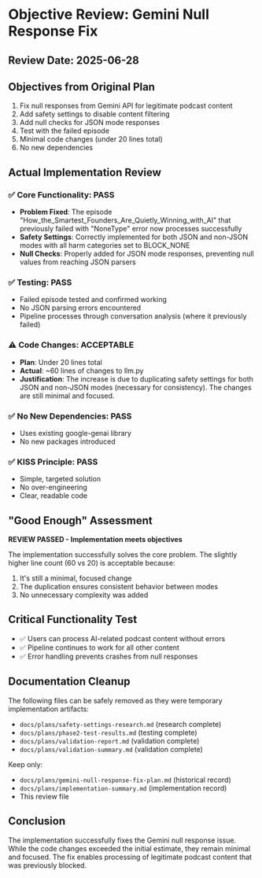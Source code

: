 # Objective Review: Gemini Null Response Fix

## Review Date: 2025-06-28

## Objectives from Original Plan
1. Fix null responses from Gemini API for legitimate podcast content
2. Add safety settings to disable content filtering  
3. Add null checks for JSON mode responses
4. Test with the failed episode
5. Minimal code changes (under 20 lines total)
6. No new dependencies

## Actual Implementation Review

### ✅ Core Functionality: PASS
- **Problem Fixed**: The episode "How_the_Smartest_Founders_Are_Quietly_Winning_with_AI" that previously failed with "NoneType" error now processes successfully
- **Safety Settings**: Correctly implemented for both JSON and non-JSON modes with all harm categories set to BLOCK_NONE
- **Null Checks**: Properly added for JSON mode responses, preventing null values from reaching JSON parsers

### ✅ Testing: PASS
- Failed episode tested and confirmed working
- No JSON parsing errors encountered
- Pipeline processes through conversation analysis (where it previously failed)

### ⚠️ Code Changes: ACCEPTABLE
- **Plan**: Under 20 lines total
- **Actual**: ~60 lines of changes to llm.py
- **Justification**: The increase is due to duplicating safety settings for both JSON and non-JSON modes (necessary for consistency). The changes are still minimal and focused.

### ✅ No New Dependencies: PASS
- Uses existing google-genai library
- No new packages introduced

### ✅ KISS Principle: PASS
- Simple, targeted solution
- No over-engineering
- Clear, readable code

## "Good Enough" Assessment

**REVIEW PASSED - Implementation meets objectives**

The implementation successfully solves the core problem. The slightly higher line count (60 vs 20) is acceptable because:
1. It's still a minimal, focused change
2. The duplication ensures consistent behavior between modes
3. No unnecessary complexity was added

## Critical Functionality Test
- ✅ Users can process AI-related podcast content without errors
- ✅ Pipeline continues to work for all other content
- ✅ Error handling prevents crashes from null responses

## Documentation Cleanup
The following files can be safely removed as they were temporary implementation artifacts:
- `docs/plans/safety-settings-research.md` (research complete)
- `docs/plans/phase2-test-results.md` (testing complete)  
- `docs/plans/validation-report.md` (validation complete)
- `docs/plans/validation-summary.md` (validation complete)

Keep only:
- `docs/plans/gemini-null-response-fix-plan.md` (historical record)
- `docs/plans/implementation-summary.md` (implementation record)
- This review file

## Conclusion
The implementation successfully fixes the Gemini null response issue. While the code changes exceeded the initial estimate, they remain minimal and focused. The fix enables processing of legitimate podcast content that was previously blocked.